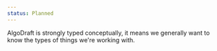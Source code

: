 ```yaml
---
status: Planned
---
```

AlgoDraft is strongly typed conceptually, it means we generally want to know the types of things we're working with.

